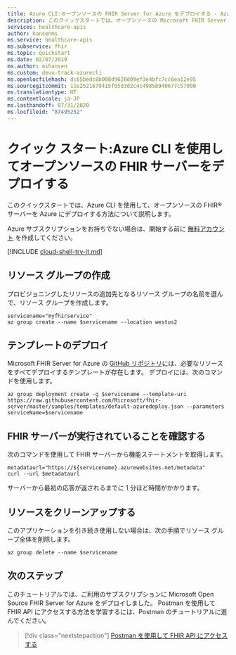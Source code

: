 ```yaml
---
title: Azure CLI:オープンソースの FHIR Server for Azure をデプロイする - Azure API for Azure
description: このクイックスタートでは、オープンソースの Microsoft FHIR Server for Azure をデプロイする方法について説明します。
services: healthcare-apis
author: hansenms
ms.service: healthcare-apis
ms.subservice: fhir
ms.topic: quickstart
ms.date: 02/07/2019
ms.author: mihansen
ms.custom: devx-track-azurecli
ms.openlocfilehash: dc65bedc8b008d9628d09ef3e4bfc7cc6ea12e95
ms.sourcegitcommit: 11e2521679415f05d3d2c4c49858940677c57900
ms.translationtype: HT
ms.contentlocale: ja-JP
ms.lasthandoff: 07/31/2020
ms.locfileid: "87495252"
---
```

# <a name="quickstart-deploy-open-source-fhir-server-using-azure-cli"></a>クイック スタート:Azure CLI を使用してオープンソースの FHIR サーバーをデプロイする

このクイックスタートでは、Azure CLI を使用して、オープンソースの FHIR&reg; サーバーを Azure にデプロイする方法について説明します。

Azure サブスクリプションをお持ちでない場合は、開始する前に [無料アカウント](https://azure.microsoft.com/free/?WT.mc_id=A261C142F) を作成してください。

[!INCLUDE [cloud-shell-try-it.md](../../includes/cloud-shell-try-it.md)]

## <a name="create-resource-group"></a>リソース グループの作成

プロビジョニングしたリソースの追加先となるリソース グループの名前を選んで、リソース グループを作成します。

```azurecli-interactive
servicename="myfhirservice"
az group create --name $servicename --location westus2
```

## <a name="deploy-template"></a>テンプレートのデプロイ

Microsoft FHIR Server for Azure の [GitHub リポジトリ](https://github.com/Microsoft/fhir-server)には、必要なリソースをすべてデプロイするテンプレートが存在します。 デプロイには、次のコマンドを使用します。

```azurecli-interactive
az group deployment create -g $servicename --template-uri https://raw.githubusercontent.com/Microsoft/fhir-server/master/samples/templates/default-azuredeploy.json --parameters serviceName=$servicename
```

## <a name="verify-fhir-server-is-running"></a>FHIR サーバーが実行されていることを確認する

次のコマンドを使用して FHIR サーバーから機能ステートメントを取得します。

```azurecli-interactive
metadataurl="https://${servicename}.azurewebsites.net/metadata"
curl --url $metadataurl
```

サーバーから最初の応答が返されるまでに 1 分ほど時間がかかります。

## <a name="clean-up-resources"></a>リソースをクリーンアップする

このアプリケーションを引き続き使用しない場合は、次の手順でリソース グループ全体を削除します。

```azurecli-interactive
az group delete --name $servicename
```

## <a name="next-steps"></a>次のステップ

このチュートリアルでは、ご利用のサブスクリプションに Microsoft Open Source FHIR Server for Azure をデプロイしました。 Postman を使用して FHIR API にアクセスする方法を学習するには、Postman のチュートリアルに進んでください。
 
>[!div class="nextstepaction"]
>[Postman を使用して FHIR API にアクセスする](access-fhir-postman-tutorial.md)
